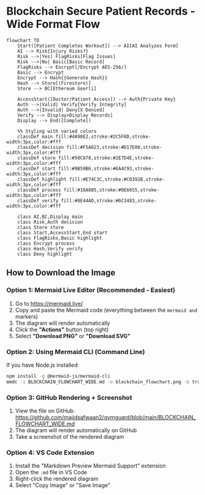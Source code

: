 # Blockchain Secure Patient Records - Wide Format Flow

```mermaid
flowchart TD
    Start([Patient Completes Workout]) --> AI[AI Analyzes Form]
    AI --> Risk{Injury Risks?}
    Risk -->|Yes| FlagRisks[Flag Issues]
    Risk -->|No| Basic[Basic Record]
    FlagRisks --> Encrypt[/Encrypt AES-256/]
    Basic --> Encrypt
    Encrypt --> Hash{{Generate Hash}}
    Hash --> Store[(Firestore)]
    Store --> BC[Ethereum Goerli]
    
    AccessStart([Doctor/Patient Access]) --> Auth{Private Key}
    Auth -->|Valid| Verify[Verify Integrity]
    Auth -->|Invalid| Deny[X Denied]
    Verify --> Display>Display Records]
    Display --> End([Complete])
    
    %% Styling with varied colors
    classDef main fill:#4A90E2,stroke:#2C5F8D,stroke-width:3px,color:#fff
    classDef decision fill:#F5A623,stroke:#D17E00,stroke-width:3px,color:#fff
    classDef store fill:#50C878,stroke:#2E7D4E,stroke-width:3px,color:#fff
    classDef start fill:#9B59B6,stroke:#6A4C93,stroke-width:3px,color:#fff
    classDef highlight fill:#E74C3C,stroke:#C0392B,stroke-width:3px,color:#fff
    classDef process fill:#16A085,stroke:#0E6655,stroke-width:3px,color:#fff
    classDef verify fill:#8E44AD,stroke:#6C3483,stroke-width:3px,color:#fff
    
    class AI,BC,Display main
    class Risk,Auth decision
    class Store store
    class Start,AccessStart,End start
    class FlagRisks,Basic highlight
    class Encrypt process
    class Hash,Verify verify
    class Deny highlight
```

## How to Download the Image

### Option 1: Mermaid Live Editor (Recommended - Easiest)
1. Go to https://mermaid.live/
2. Copy and paste the Mermaid code (everything between the ```mermaid and ``` markers)
3. The diagram will render automatically
4. Click the **"Actions"** button (top right)
5. Select **"Download PNG"** or **"Download SVG"**

### Option 2: Using Mermaid CLI (Command Line)
If you have Node.js installed:
```bash
npm install -g @mermaid-js/mermaid-cli
mmdc -i BLOCKCHAIN_FLOWCHART_WIDE.md -o blockchain_flowchart.png -b transparent
```

### Option 3: GitHub Rendering + Screenshot
1. View the file on GitHub: https://github.com/majidsafwaan2/gymguard/blob/main/BLOCKCHAIN_FLOWCHART_WIDE.md
2. The diagram will render automatically on GitHub
3. Take a screenshot of the rendered diagram

### Option 4: VS Code Extension
1. Install the "Markdown Preview Mermaid Support" extension
2. Open the `.md` file in VS Code
3. Right-click the rendered diagram
4. Select "Copy Image" or "Save Image"

